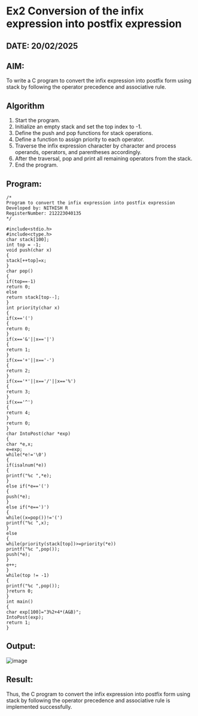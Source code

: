 # Ex2 Conversion of the infix expression into postfix expression
## DATE: 20/02/2025
## AIM:
To write a C program to convert the infix expression into postfix form using stack by following the operator precedence and associative rule.

## Algorithm
1. Start the program.  
2. Initialize an empty stack and set the top index to -1.  
3. Define the push and pop functions for stack operations.  
4. Define a function to assign priority to each operator.  
5. Traverse the infix expression character by character and process operands, operators, and parentheses accordingly.  
6. After the traversal, pop and print all remaining operators from the stack.  
7. End the program.

## Program:
```
/*
Program to convert the infix expression into postfix expression
Developed by: NITHISH R
RegisterNumber: 212223040135
*/

#include<stdio.h> 
#include<ctype.h>
char stack[100]; 
int top = -1;
void push(char x)
{
stack[++top]=x;
}
char pop()
{
if(top==-1) 
return 0;
else
return stack[top--];
}
int priority(char x)
{
if(x=='(')
{
return 0;
}
if(x=='&'||x=='|')
{
return 1;
}
if(x=='+'||x=='-')
{
return 2;
}
if(x=='*'||x=='/'||x=='%')
{
return 3;
}
if(x=='^')
{
return 4;
}
return 0;
}
char IntoPost(char *exp)
{
char *e,x; 
e=exp; 
while(*e!='\0')
{
if(isalnum(*e))
{
printf("%c ",*e);
}
else if(*e=='(')
{
push(*e);
}
else if(*e==')')
{
while((x=pop())!='(') 
printf("%c ",x);
}
else
{
while(priority(stack[top])>=priority(*e)) 
printf("%c ",pop());
push(*e);
}
e++;
}
while(top != -1)
{
printf("%c ",pop());
}return 0;
}
int main()
{
char exp[100]="3%2+4*(A&B)"; 
IntoPost(exp);
return 1;
}
```

## Output:
![image](https://github.com/user-attachments/assets/5bf366f6-775f-4884-aa58-66ee064dfb9e)




## Result:
Thus, the C program to convert the infix expression into postfix form using stack by following the operator precedence and associative rule is implemented successfully.
